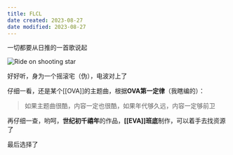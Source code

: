 ```yaml
---
title: FLCL
date created: 2023-08-27
date modified: 2023-08-27
---
```


一切都要从日推的一首歌说起

![Ride on shooting star](https://vercel-proxy.norah1to.com/proxy/raw.githubusercontent.com/NoraH1to/cdn/master/img/20230827143137.png)

好好听，身为一个摇滚宅（伪），电波对上了

仔细一看，还是某个[[OVA]]的主题曲，根据**OVA第一定律**（我瞎编的）：

> 如果主题曲很酷，内容一定也很酷，如果年代够久远，内容一定够前卫

再仔细一查，哟呵，**世纪初千禧年**的作品，**[[EVA]]班底**制作，可以着手去找资源了

最后选择了